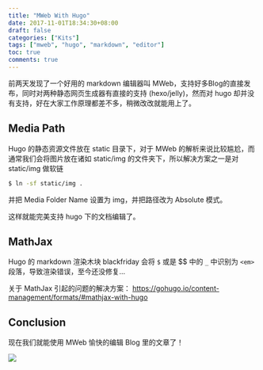```yaml
---
title: "MWeb With Hugo"
date: 2017-11-01T18:34:30+08:00
draft: false
categories: ["Kits"]
tags: ["mweb", "hugo", "markdown", "editor"]
toc: true
comments: true
---
```


前两天发现了一个好用的 markdown 编辑器叫 MWeb，支持好多Blog的直接发布，同时对两种静态网页生成器有直接的支持 (hexo/jelly)，然而对 hugo 却并没有支持，好在大家工作原理都差不多，稍微改改就能用上了。

## Media Path

Hugo 的静态资源文件放在 static 目录下，对于 MWeb 的解析来说比较尴尬，而通常我们会将图片放在诸如 static/img 的文件夹下，所以解决方案之一是对 static/img 做软链

```bash
$ ln -sf static/img .
```

并把 Media Folder Name 设置为 img，并把路径改为 Absolute 模式。

这样就能完美支持 hugo 下的文档编辑了。


## MathJax

Hugo 的 markdown 渲染木块 blackfriday 会将 `$` 或是 $$ 中的 `_` 中识别为 `<em>` 段落，导致渲染错误，至今还没修复...

关于 MathJax 引起的问题的解决方案：
https://gohugo.io/content-management/formats/#mathjax-with-hugo

## Conclusion

现在我们就能使用 MWeb 愉快的编辑 Blog 里的文章了！

![](/img/15095349596229.jpg)





